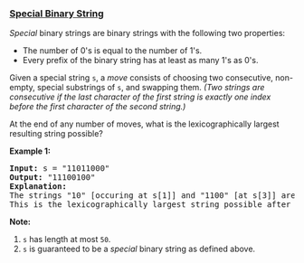 ### [Special Binary String](https://leetcode.com/problems/special-binary-string)

<p><i>Special</i> binary strings are binary strings with the following two properties:</p>

<ul>
	<li>The number of 0&#39;s is equal to the number of 1&#39;s.</li>
	<li>Every prefix of the binary string has at least as many 1&#39;s as 0&#39;s.</li>
</ul>

<p>Given a special string <code>s</code>, a <i>move</i> consists of choosing two consecutive, non-empty, special substrings of <code>s</code>, and swapping them. <i>(Two strings are consecutive if the last character of the first string is exactly one index before the first character of the second string.)</i></p>

<p>At the end of any number of moves, what is the lexicographically largest resulting string possible?</p>

<p><b>Example 1:</b></p>

<pre>
<b>Input:</b> s = &quot;11011000&quot;
<b>Output:</b> &quot;11100100&quot;
<b>Explanation:</b>
The strings &quot;10&quot; [occuring at s[1]] and &quot;1100&quot; [at s[3]] are swapped.
This is the lexicographically largest string possible after some number of swaps.
</pre>

<p><b>Note:</b></p>

<ol>
	<li><code>s</code> has length at most <code>50</code>.</li>
	<li><code>s</code> is guaranteed to be a <i>special</i> binary string as defined above.</li>
</ol>
